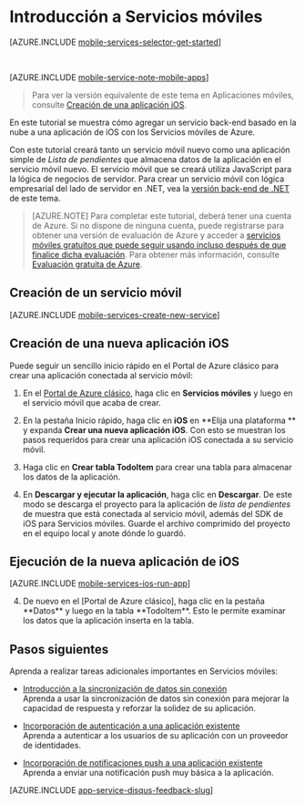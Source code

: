 <properties
	pageTitle="Introducción a Servicios móviles de Azure para aplicaciones de iOS | Back-end de JavaScript"
	description="Siga este tutorial para empezar a usar Servicios móviles de Azure para el desarrollo de iOS."
	services="mobile-services"
	documentationCenter="ios"
	authors="krisragh"
	manager="dwrede"
	editor=""/>

<tags
	ms.service="mobile-services"
	ms.workload="mobile"
	ms.tgt_pltfrm="mobile-ios"
	ms.devlang="objective-c"
	ms.topic="hero-article"
	ms.date="02/10/2016"
	ms.author="krisragh"/>

# <a name="getting-started"> </a>Introducción a Servicios móviles

[AZURE.INCLUDE [mobile-services-selector-get-started](../../includes/mobile-services-selector-get-started.md)]

&nbsp;

[AZURE.INCLUDE [mobile-service-note-mobile-apps](../../includes/mobile-services-note-mobile-apps.md)]
> Para ver la versión equivalente de este tema en Aplicaciones móviles, consulte [Creación de una aplicación iOS](../app-service-mobile/app-service-mobile-android-get-started.md).

En este tutorial se muestra cómo agregar un servicio back-end basado en la nube a una aplicación de iOS con los Servicios móviles de Azure.

Con este tutorial creará tanto un servicio móvil nuevo como una aplicación simple de _Lista de pendientes_ que almacena datos de la aplicación en el servicio móvil nuevo. El servicio móvil que se creará utiliza JavaScript para la lógica de negocios de servidor. Para crear un servicio móvil con lógica empresarial del lado de servidor en .NET, vea la [versión back-end de .NET] de este tema.

> [AZURE.NOTE] Para completar este tutorial, deberá tener una cuenta de Azure. Si no dispone de ninguna cuenta, puede registrarse para obtener una versión de evaluación de Azure y acceder a [servicios móviles gratuitos que puede seguir usando incluso después de que finalice dicha evaluación](https://azure.microsoft.com/pricing/details/mobile-services/). Para obtener más información, consulte [Evaluación gratuita de Azure](https://azure.microsoft.com/pricing/free-trial/?WT.mc_id=AE564AB28&amp;returnurl=http%3A%2F%2Fazure.microsoft.com%2Fes-ES%2Fdevelop%2Fmobile%2Ftutorials%2Fget-started-ios%2F%20).

## <a name="create-new-service"> </a>Creación de un servicio móvil

[AZURE.INCLUDE [mobile-services-create-new-service](../../includes/mobile-services-create-new-service.md)]

## Creación de una nueva aplicación iOS

Puede seguir un sencillo inicio rápido en el Portal de Azure clásico para crear una aplicación conectada al servicio móvil:

1. En el [Portal de Azure clásico], haga clic en **Servicios móviles** y luego en el servicio móvil que acaba de crear.

2. En la pestaña Inicio rápido, haga clic en **iOS** en **Elija una plataforma ** y expanda **Crear una nueva aplicación iOS**. Con esto se muestran los pasos requeridos para crear una aplicación iOS conectada a su servicio móvil.

3. Haga clic en **Crear tabla TodoItem** para crear una tabla para almacenar los datos de la aplicación.

4. En **Descargar y ejecutar la aplicación**, haga clic en **Descargar**. De este modo se descarga el proyecto para la aplicación de _lista de pendientes_ de muestra que está conectada al servicio móvil, además del SDK de iOS para Servicios móviles. Guarde el archivo comprimido del proyecto en el equipo local y anote dónde lo guardó.

## Ejecución de la nueva aplicación de iOS

[AZURE.INCLUDE [mobile-services-ios-run-app](../../includes/mobile-services-ios-run-app.md)]

<ol start="4"> <li><p>De nuevo en el [Portal de Azure clásico], haga clic en la pestaña **Datos** y luego en la tabla **TodoItem**. Esto le permite examinar los datos que la aplicación inserta en la tabla.<p></li></ol></p>

## <a name="next-steps"> </a>Pasos siguientes
Aprenda a realizar tareas adicionales importantes en Servicios móviles:

* [Introducción a la sincronización de datos sin conexión] <br/>Aprenda a usar la sincronización de datos sin conexión para mejorar la capacidad de respuesta y reforzar la solidez de su aplicación.

* [Incorporación de autenticación a una aplicación existente] <br/>Aprenda a autenticar a los usuarios de su aplicación con un proveedor de identidades.

* [Incorporación de notificaciones push a una aplicación existente] <br/>Aprenda a enviar una notificación push muy básica a la aplicación.

[AZURE.INCLUDE [app-service-disqus-feedback-slug](../../includes/app-service-disqus-feedback-slug.md)]


<!-- Anchors. -->
[Getting started with Mobile Services]: #getting-started
[Create a new mobile service]: #create-new-service
[Define the mobile service instance]: #define-mobile-service-instance
[Next Steps]: #next-steps

<!-- Images. -->
[6]: ./media/mobile-services-ios-get-started/mobile-portal-quickstart-ios.png
[7]: ./media/mobile-services-ios-get-started/mobile-quickstart-steps-ios.png
[8]: ./media/mobile-services-ios-get-started/mobile-xcode-project.png

[10]: ./media/mobile-services-ios-get-started/mobile-quickstart-startup-ios.png
[11]: ./media/mobile-services-ios-get-started/mobile-data-tab.png
[12]: ./media/mobile-services-ios-get-started/mobile-data-browse.png


<!-- URLs. -->
[Introducción a la sincronización de datos sin conexión]: mobile-services-ios-get-started-offline-data.md
[Incorporación de autenticación a una aplicación existente]: mobile-services-dotnet-backend-ios-get-started-users.md
[Incorporación de notificaciones push a una aplicación existente]: mobile-services-dotnet-backend-ios-get-started-push.md


[Mobile Services iOS SDK]: https://go.microsoft.com/fwLink/p/?LinkID=266533
[Portal de Azure clásico]: https://manage.windowsazure.com/
[XCode]: https://go.microsoft.com/fwLink/p/?LinkID=266532
[versión back-end de .NET]: mobile-services-dotnet-backend-ios-get-started.md

<!---HONumber=AcomDC_0309_2016-->
